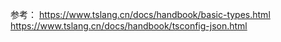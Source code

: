 参考：
https://www.tslang.cn/docs/handbook/basic-types.html
https://www.tslang.cn/docs/handbook/tsconfig-json.html
